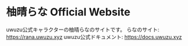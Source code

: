 # 柚晴らな Official Website
uwuzu公式キャラクターの柚晴らなのサイトです。
らなのサイト: https://rana.uwuzu.xyz
uwuzu公式ドキュメント: https://docs.uwuzu.xyz